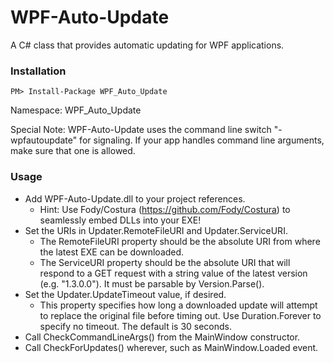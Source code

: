 # WPF-Auto-Update
A C# class that provides automatic updating for WPF applications.

### Installation  
    PM> Install-Package WPF_Auto_Update 

Namespace: WPF_Auto_Update

Special Note: WPF-Auto-Update uses the command line switch "-wpfautoupdate" for signaling.  If your app handles command line arguments, make sure that one is allowed.

### Usage  
* Add WPF-Auto-Update.dll to your project references.
  * Hint: Use Fody/Costura (https://github.com/Fody/Costura) to seamlessly embed DLLs into your EXE!
* Set the URIs in Updater.RemoteFileURI and Updater.ServiceURI.
  * The RemoteFileURI property should be the absolute URI from where the latest EXE can be downloaded.
  * The ServiceURI property should be the absolute URI that will respond to a GET request with a string value of the latest version (e.g. "1.3.0.0").  It must be parsable by Version.Parse().
* Set the Updater.UpdateTimeout value, if desired.
  * This property specifies how long a downloaded update will attempt to replace the original file before timing out.  Use Duration.Forever to specify no timeout.  The default is 30 seconds.
* Call CheckCommandLineArgs() from the MainWindow constructor.
* Call CheckForUpdates() wherever, such as MainWindow.Loaded event.
